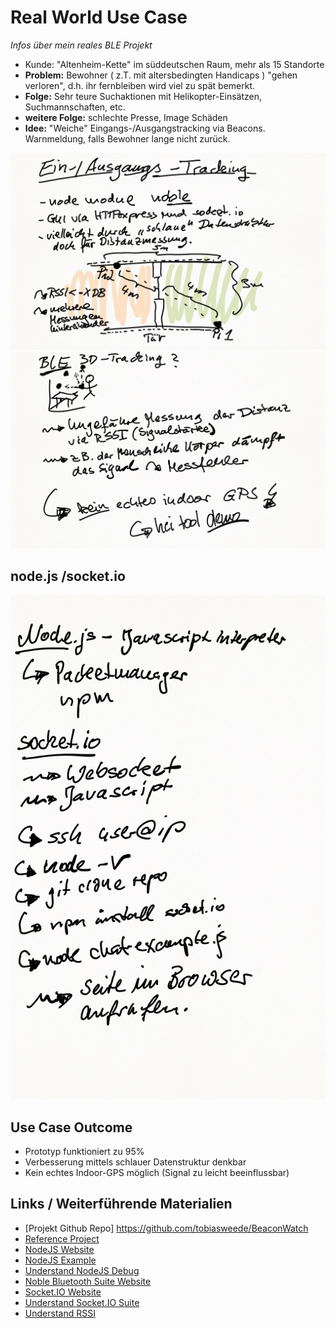 # Real World Use Case 

_Infos über mein reales BLE Projekt_

* Kunde: "Altenheim-Kette" im süddeutschen Raum, mehr als 15 Standorte
* __Problem:__ Bewohner ( z.T. mit altersbedingten Handicaps ) "gehen verloren", d.h. ihr fernbleiben wird viel zu spät bemerkt.
* __Folge:__ Sehr teure Suchaktionen mit Helikopter-Einsätzen, Suchmannschaften, etc.
* __weitere Folge:__ schlechte Presse, Image Schäden
* __Idee:__ "Weiche" Eingangs-/Ausgangstracking via Beacons. Warnmeldung, falls Bewohner lange nicht zurück.

![Beacon-Tracking 1](Bilder/3_Real-World-Projekt.png)
![Beacon-Tracking 2](Bilder/4_Outcome-Projekt.png)

## node.js /socket.io

![Beacon-Tracking-Outcome](Bilder/5_Handson_Node.png)

## Use Case Outcome

* Prototyp funktioniert zu 95%
* Verbesserung mittels schlauer Datenstruktur denkbar
* Kein echtes Indoor-GPS möglich (Signal zu leicht beeinflussbar)

## Links / Weiterführende Materialien

* [Projekt Github Repo] https://github.com/tobiasweede/BeaconWatch
* [Reference Project](https://blog.truthlabs.com/beacon-tracking-with-node-js-and-raspberry-pi-794afa880318)
* [NodeJS Website](https://nodejs.org/)
* [NodeJS Example](https://www.nodebeginner.org/#hello-world)
* [Understand NodeJS Debug](https://www.npmjs.com/package/debug)
* [Noble Bluetooth Suite Website](https://github.com/sandeepmistry/noble)
* [Socket.IO Website](https://socket.io/)
* [Understand Socket.IO Suite](http://www.programwitherik.com/socket-io-tutorial-with-node-js-and-express/)
* [Understand RSSI](https://blog.bluetooth.com/proximity-and-rssi/)
